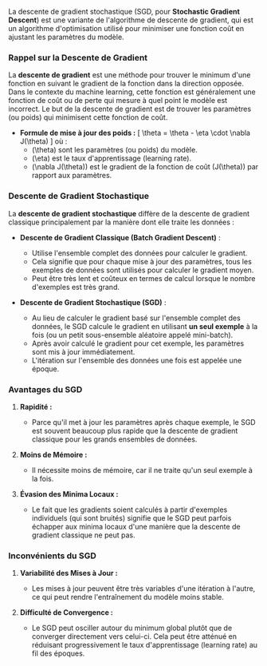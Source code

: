 La descente de gradient stochastique (SGD, pour **Stochastic Gradient Descent**) est une variante de l'algorithme de descente de gradient, qui est un algorithme d'optimisation utilisé pour minimiser une fonction coût en ajustant les paramètres du modèle.

### Rappel sur la Descente de Gradient
La **descente de gradient** est une méthode pour trouver le minimum d'une fonction en suivant le gradient de la fonction dans la direction opposée. Dans le contexte du machine learning, cette fonction est généralement une fonction de coût ou de perte qui mesure à quel point le modèle est incorrect. Le but de la descente de gradient est de trouver les paramètres (ou poids) qui minimisent cette fonction de coût.

- **Formule de mise à jour des poids :**
  \[
  \theta = \theta - \eta \cdot \nabla J(\theta)
  \]
  où :
  - \(\theta\) sont les paramètres (ou poids) du modèle.
  - \(\eta\) est le taux d'apprentissage (learning rate).
  - \(\nabla J(\theta)\) est le gradient de la fonction de coût \(J(\theta)\) par rapport aux paramètres.

### Descente de Gradient Stochastique
La **descente de gradient stochastique** diffère de la descente de gradient classique principalement par la manière dont elle traite les données :

- **Descente de Gradient Classique (Batch Gradient Descent)** :
  - Utilise l'ensemble complet des données pour calculer le gradient.
  - Cela signifie que pour chaque mise à jour des paramètres, tous les exemples de données sont utilisés pour calculer le gradient moyen.
  - Peut être très lent et coûteux en termes de calcul lorsque le nombre d'exemples est très grand.

- **Descente de Gradient Stochastique (SGD)** :
  - Au lieu de calculer le gradient basé sur l'ensemble complet des données, le SGD calcule le gradient en utilisant **un seul exemple** à la fois (ou un petit sous-ensemble aléatoire appelé mini-batch).
  - Après avoir calculé le gradient pour cet exemple, les paramètres sont mis à jour immédiatement.
  - L'itération sur l'ensemble des données une fois est appelée une époque.

### Avantages du SGD

1. **Rapidité :**
   - Parce qu'il met à jour les paramètres après chaque exemple, le SGD est souvent beaucoup plus rapide que la descente de gradient classique pour les grands ensembles de données.

2. **Moins de Mémoire :**
   - Il nécessite moins de mémoire, car il ne traite qu'un seul exemple à la fois.

3. **Évasion des Minima Locaux :**
   - Le fait que les gradients soient calculés à partir d'exemples individuels (qui sont bruités) signifie que le SGD peut parfois échapper aux minima locaux d'une manière que la descente de gradient classique ne peut pas.

### Inconvénients du SGD

1. **Variabilité des Mises à Jour :**
   - Les mises à jour peuvent être très variables d'une itération à l'autre, ce qui peut rendre l'entraînement du modèle moins stable.

2. **Difficulté de Convergence :**
   - Le SGD peut osciller autour du minimum global plutôt que de converger directement vers celui-ci. Cela peut être atténué en réduisant progressivement le taux d'apprentissage (learning rate) au fil des époques.

